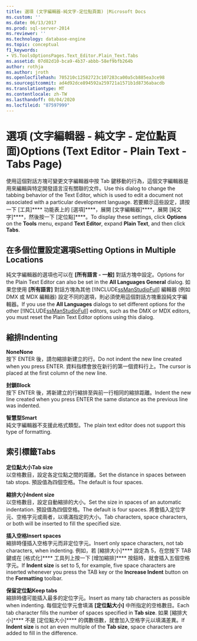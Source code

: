 ```yaml
---
title: 選項 (文字編輯器-純文字-定位點頁面) |Microsoft Docs
ms.custom: ''
ms.date: 06/13/2017
ms.prod: sql-server-2014
ms.reviewer: ''
ms.technology: database-engine
ms.topic: conceptual
f1_keywords:
- VS.ToolsOptionsPages.Text_Editor.Plain_Text.Tabs
ms.assetid: 07d82d10-bca9-4b37-abbb-58ef9bfb264b
author: rothja
ms.author: jroth
ms.openlocfilehash: 705210c12582723c107283ca00a5cb885ea3ce98
ms.sourcegitcommit: ad4d92dce894592a259721a1571b1d8736abacdb
ms.translationtype: MT
ms.contentlocale: zh-TW
ms.lasthandoff: 08/04/2020
ms.locfileid: "87597999"
---
```

# <a name="options-text-editor---plain-text---tabs-page"></a><span data-ttu-id="70222-102">選項 (文字編輯器 - 純文字 - 定位點頁面)</span><span class="sxs-lookup"><span data-stu-id="70222-102">Options (Text Editor - Plain Text - Tabs Page)</span></span>
  <span data-ttu-id="70222-103">使用這個對話方塊可變更文字編輯器中按 Tab 鍵移動的行為，這個文字編輯器是用來編輯與特定開發語言沒有關聯的文件。</span><span class="sxs-lookup"><span data-stu-id="70222-103">Use this dialog to change the tabbing behavior of the Text Editor, which is used to edit a document not associated with a particular development language.</span></span> <span data-ttu-id="70222-104">若要顯示這些設定，請按一下 [工具]\*\*\*\* 功能表上的 [選項]\*\*\*\*，展開 [文字編輯器]\*\*\*\*，展開 [純文字]\*\*\*\*，然後按一下 [定位點]\*\*\*\*。</span><span class="sxs-lookup"><span data-stu-id="70222-104">To display these settings, click **Options** on the **Tools** menu, expand **Text Editor**, expand **Plain Text**, and then click **Tabs**.</span></span>  
  
## <a name="setting-options-in-multiple-locations"></a><span data-ttu-id="70222-105">在多個位置設定選項</span><span class="sxs-lookup"><span data-stu-id="70222-105">Setting Options in Multiple Locations</span></span>  
 <span data-ttu-id="70222-106">純文字編輯器的選項也可以在 **[所有語言 - 一般]** 對話方塊中設定。</span><span class="sxs-lookup"><span data-stu-id="70222-106">Options for the Plain Text Editor can also be set in the **All Languages General** dialog.</span></span> <span data-ttu-id="70222-107">如果您使用 **[所有語言]** 對話方塊為其他 [!INCLUDE[ssManStudioFull](../includes/ssmanstudiofull-md.md)] 編輯器 (例如 DMX 或 MDX 編輯器) 設定不同的選項，則必須使用這個對話方塊重設純文字編輯器。</span><span class="sxs-lookup"><span data-stu-id="70222-107">If you use the **All Languages** dialogs to set different options for the other [!INCLUDE[ssManStudioFull](../includes/ssmanstudiofull-md.md)] editors, such as the DMX or MDX editors, you must reset the Plain Text Editor options using this dialog.</span></span>  
  
## <a name="indenting"></a><span data-ttu-id="70222-108">縮排</span><span class="sxs-lookup"><span data-stu-id="70222-108">Indenting</span></span>  
 <span data-ttu-id="70222-109">**None**</span><span class="sxs-lookup"><span data-stu-id="70222-109">**None**</span></span>  
 <span data-ttu-id="70222-110">按下 ENTER 後，請勿縮排新建立的行。</span><span class="sxs-lookup"><span data-stu-id="70222-110">Do not indent the new line created when you press ENTER.</span></span> <span data-ttu-id="70222-111">資料指標會放在新行的第一個資料行上。</span><span class="sxs-lookup"><span data-stu-id="70222-111">The cursor is placed at the first column of the new line.</span></span>  
  
 <span data-ttu-id="70222-112">**封鎖**</span><span class="sxs-lookup"><span data-stu-id="70222-112">**Block**</span></span>  
 <span data-ttu-id="70222-113">按下 ENTER 後，將新建立的行縮排至與前一行相同的縮排距離。</span><span class="sxs-lookup"><span data-stu-id="70222-113">Indent the new line created when you press ENTER the same distance as the previous line was indented.</span></span>  
  
 <span data-ttu-id="70222-114">**智慧型**</span><span class="sxs-lookup"><span data-stu-id="70222-114">**Smart**</span></span>  
 <span data-ttu-id="70222-115">純文字編輯器不支援此格式類型。</span><span class="sxs-lookup"><span data-stu-id="70222-115">The plain text editor does not support this type of formatting.</span></span>  
  
## <a name="tabs"></a><span data-ttu-id="70222-116">索引標籤</span><span class="sxs-lookup"><span data-stu-id="70222-116">Tabs</span></span>  
 <span data-ttu-id="70222-117">**定位點大小**</span><span class="sxs-lookup"><span data-stu-id="70222-117">**Tab size**</span></span>  
 <span data-ttu-id="70222-118">以空格數目，設定各定位點之間的距離。</span><span class="sxs-lookup"><span data-stu-id="70222-118">Set the distance in spaces between tab stops.</span></span> <span data-ttu-id="70222-119">預設值為四個空格。</span><span class="sxs-lookup"><span data-stu-id="70222-119">The default is four spaces.</span></span>  
  
 <span data-ttu-id="70222-120">**縮排大小**</span><span class="sxs-lookup"><span data-stu-id="70222-120">**Indent size**</span></span>  
 <span data-ttu-id="70222-121">以空格數目，設定自動縮排的大小。</span><span class="sxs-lookup"><span data-stu-id="70222-121">Set the size in spaces of an automatic indentation.</span></span> <span data-ttu-id="70222-122">預設值為四個空格。</span><span class="sxs-lookup"><span data-stu-id="70222-122">The default is four spaces.</span></span> <span data-ttu-id="70222-123">將會插入定位字元、空格字元或兩者，以填滿指定的大小。</span><span class="sxs-lookup"><span data-stu-id="70222-123">Tab characters, space characters, or both will be inserted to fill the specified size.</span></span>  
  
 <span data-ttu-id="70222-124">**插入空格**</span><span class="sxs-lookup"><span data-stu-id="70222-124">**Insert spaces**</span></span>  
 <span data-ttu-id="70222-125">縮排時僅插入空格字元而非定位字元。</span><span class="sxs-lookup"><span data-stu-id="70222-125">Insert only space characters, not tab characters, when indenting.</span></span> <span data-ttu-id="70222-126">例如，若 [縮排大小]\*\*\*\* 設定為 5，在您按下 TAB 鍵或在 [格式化]\*\*\*\* 工具列上按一下 [增加縮排]\*\*\*\* 按鈕時，就會插入五個空格字元。</span><span class="sxs-lookup"><span data-stu-id="70222-126">If **Indent size** is set to 5, for example, five space characters are inserted whenever you press the TAB key or the **Increase Indent** button on the **Formatting** toolbar.</span></span>  
  
 <span data-ttu-id="70222-127">**保留定位點**</span><span class="sxs-lookup"><span data-stu-id="70222-127">**Keep tabs**</span></span>  
 <span data-ttu-id="70222-128">縮排時儘可能插入最多的定位字元。</span><span class="sxs-lookup"><span data-stu-id="70222-128">Insert as many tab characters as possible when indenting.</span></span> <span data-ttu-id="70222-129">每個定位字元會填滿 **[定位點大小]** 中所指定的空格數目。</span><span class="sxs-lookup"><span data-stu-id="70222-129">Each tab character fills the number of spaces specified in **Tab size**.</span></span> <span data-ttu-id="70222-130">如果 [縮排大小]\*\*\*\* 不是 [定位點大小]\*\*\*\* 的偶數倍數，就會加入空格字元以填滿差異。</span><span class="sxs-lookup"><span data-stu-id="70222-130">If **Indent size** is not an even multiple of the **Tab size**, space characters are added to fill in the difference.</span></span>  
  
  
